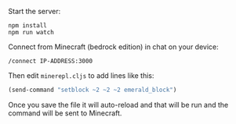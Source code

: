 Start the server:

```
npm install
npm run watch
```

Connect from Minecraft (bedrock edition) in chat on your device:

```
/connect IP-ADDRESS:3000
```

Then edit `minerepl.cljs` to add lines like this:

```clojure
(send-command "setblock ~2 ~2 ~2 emerald_block")
```

Once you save the file it will auto-reload and that will be run and the command will be sent to Minecraft.
